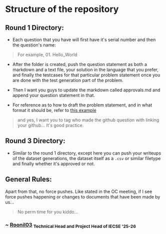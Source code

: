 # Structure of the repository

## Round 1 Directory:
- Each question that you have will first have it's serial number and then the question's name:
> For example, 01. Hello_World

- After the folder is created, push the question statement as both a markdown and a text file, your solution in the language that you prefer, and finally the testcases for that particular problem statement once you are done with the test generation part of the problem.

- Then I want you guys to update the markdown called approvals.md and append your question statement in that.

- For reference as to how to draft the problem statement, and in what format it should be, refer to <a href="https://github.com/Roonil03/ProjectEulerCodes/tree/main/Problem0008.%20LargestProductInASeries">this example</a>
> and yes, I want you to tag who made the github question with linking your github... It's good practice.

## Round 3 Directory:
- Similar to the round 1 directory, except here you can push your writeups of the dataset generations, the dataset itself as a `.csv` or similar filetype and finally whether it's approved or not.

## General Rules:

Apart from that, no force pushes. Like stated in the OC meeting, if I see force pushes happening or changes to documents that have been made by us...

> No perm time for you kiddo...

### ~ <a href="https://github.com/Roonil03">Roonil03</a> <sub>Technical Head and Project Head of IECSE '25-26</sub>
